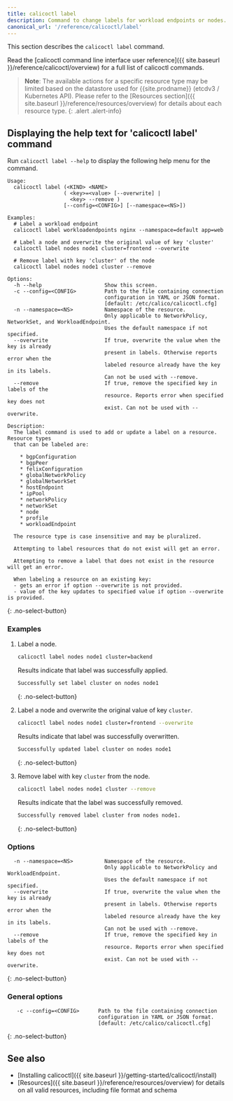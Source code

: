 ```yaml
---
title: calicoctl label
description: Command to change labels for workload endpoints or nodes. 
canonical_url: '/reference/calicoctl/label'
---
```


This section describes the `calicoctl label` command.

Read the [calicoctl command line interface user reference]({{ site.baseurl }}/reference/calicoctl/overview)
for a full list of calicoctl commands.

> **Note**: The available actions for a specific resource type may be
> limited based on the datastore used for {{site.prodname}} (etcdv3 / Kubernetes API).
> Please refer to the
> [Resources section]({{ site.baseurl }}/reference/resources/overview)
> for details about each resource type.
{: .alert .alert-info}


## Displaying the help text for 'calicoctl label' command

Run `calicoctl label --help` to display the following help menu for the
command.

```
Usage:
  calicoctl label (<KIND> <NAME>
  	              ( <key>=<value> [--overwrite] |
  	                <key> --remove )
                  [--config=<CONFIG>] [--namespace=<NS>])

Examples:
  # Label a workload endpoint
  calicoctl label workloadendpoints nginx --namespace=default app=web

  # Label a node and overwrite the original value of key 'cluster'
  calicoctl label nodes node1 cluster=frontend --overwrite

  # Remove label with key 'cluster' of the node
  calicoctl label nodes node1 cluster --remove

Options:
  -h --help                    Show this screen.
  -c --config=<CONFIG>         Path to the file containing connection
                               configuration in YAML or JSON format.
                               [default: /etc/calico/calicoctl.cfg]
  -n --namespace=<NS>          Namespace of the resource.
                               Only applicable to NetworkPolicy, NetworkSet, and WorkloadEndpoint.
                               Uses the default namespace if not specified.
  --overwrite                  If true, overwrite the value when the key is already
                               present in labels. Otherwise reports error when the
                               labeled resource already have the key in its labels.
                               Can not be used with --remove.
  --remove                     If true, remove the specified key in labels of the
                               resource. Reports error when specified key does not
                               exist. Can not be used with --overwrite.

Description:
  The label command is used to add or update a label on a resource. Resource types
  that can be labeled are:

    * bgpConfiguration
    * bgpPeer
    * felixConfiguration
    * globalNetworkPolicy
    * globalNetworkSet
    * hostEndpoint
    * ipPool
    * networkPolicy
    * networkSet
    * node
    * profile
    * workloadEndpoint

  The resource type is case insensitive and may be pluralized.

  Attempting to label resources that do not exist will get an error.

  Attempting to remove a label that does not exist in the resource will get an error.

  When labeling a resource on an existing key:
  - gets an error if option --overwrite is not provided.
  - value of the key updates to specified value if option --overwrite is provided.
```
{: .no-select-button}

### Examples

1. Label a node.

   ```bash
   calicoctl label nodes node1 cluster=backend
   ```

   Results indicate that label was successfully applied.

   ```bash
   Successfully set label cluster on nodes node1
   ```
   {: .no-select-button}

1. Label a node and overwrite the original value of key `cluster`.
   ```bash
   calicoctl label nodes node1 cluster=frontend --overwrite
   ```

   Results indicate that label was successfully overwritten.

   ```bash
   Successfully updated label cluster on nodes node1
   ```
   {: .no-select-button}

1. Remove label with key `cluster` from the node.
   ```bash
   calicoctl label nodes node1 cluster --remove
   ```

   Results indicate that the label was successfully removed.

   ```bash
   Successfully removed label cluster from nodes node1.
   ```
   {: .no-select-button}

### Options

```
  -n --namespace=<NS>          Namespace of the resource.
                               Only applicable to NetworkPolicy and WorkloadEndpoint.
                               Uses the default namespace if not specified.
  --overwrite                  If true, overwrite the value when the key is already
                               present in labels. Otherwise reports error when the
                               labeled resource already have the key in its labels.
                               Can not be used with --remove.
  --remove                     If true, remove the specified key in labels of the
                               resource. Reports error when specified key does not
                               exist. Can not be used with --overwrite.
```
{: .no-select-button}

### General options

```
   -c --config=<CONFIG>      Path to the file containing connection
                             configuration in YAML or JSON format.
                             [default: /etc/calico/calicoctl.cfg]
```
{: .no-select-button}

## See also

-  [Installing calicoctl]({{ site.baseurl }}/getting-started/calicoctl/install)
-  [Resources]({{ site.baseurl }}/reference/resources/overview) for details on all valid resources, including file format
   and schema

